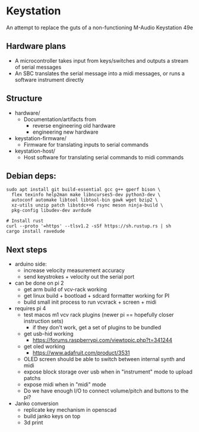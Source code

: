 # Keystation
An attempt to replace the guts of a non-functioning M-Audio Keystation 49e

## Hardware plans
- A microcontroller takes input from keys/switches and outputs a stream of serial messages
- An SBC translates the serial message into a midi messages, or runs a software instrument directly

## Structure
- hardware/
  - Documentation/artifacts from 
    - reverse engineering old hardware
    - engineering new hardware
- keystation-firmware/
  - Firmware for translating inputs to serial commands
- keystation-host/
  - Host software for translating serial commands to midi commands

## Debian deps:
```
sudo apt install git build-essential gcc g++ gperf bison \ 
  flex texinfo help2man make libncurses5-dev python3-dev \
  autoconf automake libtool libtool-bin gawk wget bzip2 \
  xz-utils unzip patch libstdc++6 rsync meson ninja-build \
  pkg-config libudev-dev avrdude
  
# Install rust
curl --proto '=https' --tlsv1.2 -sSf https://sh.rustup.rs | sh
cargo install ravedude
```

## Next steps
- arduino side:
  - increase velocity measurement accuracy
  - send keystrokes + velocity out the serial port
- can be done on pi 2
  - get arm build of vcv-rack working
  - get linux build + bootload + sdcard formatter working for PI
  - build small init process to run vcvrack + screen + midi
- requires pi 4
  - test macos m1 vcv rack plugins (newer pi == hopefully closer instruction sets)
    - if they don't work, get a set of plugins to be bundled
  - get usb-hid working
    - https://forums.raspberrypi.com/viewtopic.php?t=341244
  - get oled working
    - https://www.adafruit.com/product/3531
  - OLED screen should be able to switch between internal synth and midi
  - expose block storage over usb when in "instrument" mode to upload patchs
  - expose midi when in "midi" mode
  - Do we have enough I/O to connect volume/pitch and buttons to the pi?
- Janko conversion
  - replicate key mechanism in openscad
  - build janko keys on top
  - 3d print